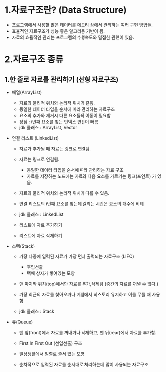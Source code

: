 1.자료구조란? (Data Structure)
=================================

   * 프로그램에서 사용할 많은 데이터를 메모리 상에서 관리하는 여러 구현 방법들.
   * 효율적인 자료구조가 성능 좋은 알고리즘 기반이 됨.
   * 자료의 효율적인 관리는 프로그램의 수행속도와 밀접한 관련이 있음.

2.자료구조 종류
===============

1.한 줄로 자료를 관리하기 (선형 자료구조)
----------------------------------------
   * 배열(ArrayList)
       - 자료의 물리적 위치와 논리적 위치가 같음.
       - 동일한 데이터 타입을 순서에 따라 관리하는 자료구조
       - 요소의 추가와 제거시 다른 요소들의 이동이 필요함
       - 장점 : i번째 요소를 찾는 인덱스 연산이 빠름
       - jdk 클래스 : ArrayList, Vector

   * 연결 리스트 (LinkedList)
       - 자료가 추가될 때 자료는 링크로 연결됨.
       - 자료는 링크로 연결됨.
          - 동일한 데이터 타입을 순서에 따라 관리하는 자료 구조
          - 자료를 저장하는 노드에는 자료와 다음 요소를 가르키는 링크(포인트)
            가 있음.
            
       - 자료의 물리적 위치와 논리적 위치가 다를 수 있음. 
       - 연결 리스트의 i번째 요소를 찾는데 걸리는 시간은 요소의 개수에 비례
       - jdk 클래스 : LinkedList
       - 리스트에 자료 추가하기
       - 리스트에 자료 삭제하기

   * 스택(Stack)
       - 가장 나중에 입력된 자료가 가장 먼저 출력되는 자료구조 (LIFO)
          - 후입선출
          - 택배 상자가 쌓여있는 모양

       - 맨 마지막 위치(top)에서만 자료를 추가,삭제됨 (중간의 자료를 꺼낼
         수 없다.)    

       - 가장 최근의 자료를 찾아오거나 게임에서 히스토리 유지하고 이를 무를 때
         사용함

       - jdk 클래스 : Stack   

   * 큐(Queue)
      - 맨 앞(front)에서 자료를 꺼내거나 삭제하고,
        맨 뒤(rear)에서 자료를 추가함.

      - First In First Out (선입선출) 구조
      - 일상생활에서 일렬로 줄서 있는 모양
      - 순차적으로 입력된 자료를 순서대로 처리하는데 많이 사용되는 자료구조
       
   

